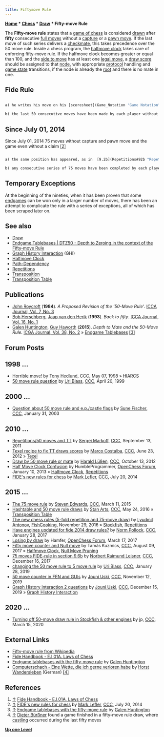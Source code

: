 ```yaml
---
title: Fiftymove Rule
---
```

**[Home](Home "Home") * [Chess](Chess "Chess") * [Draw](Draw "Draw") * Fifty-move Rule**

The **Fifty-move rule** states that a [game of chess](Chess_Game "Chess Game") is considered [drawn](Draw "Draw") after **fifty** consecutive [full moves](Moves "Moves") without a [capture](Captures "Captures") or a [pawn move](Pawn_Push "Pawn Push"). If the last move of such series delivers a [checkmate](Checkmate "Checkmate"), this takes precedence over the 50 move rule. Inside a chess program, the [halfmove clock](Halfmove_Clock "Halfmove Clock") takes care of enforcing fifty-move rule. If the halfmove clock becomes greater or equal than 100, and the [side to move](Side_to_move "Side to move") has at least one [legal move](Legal_Move "Legal Move"), a [draw score](Score#DrawScore "Score") should be assigned to that [node](Node "Node"), with appropriate [protocol](Protocols "Protocols") handling and [game state](Chess_Game#endofgame "Chess Game") transitions, if the node is already the [root](Root "Root") and there is no mate in one.

## Fide Rule

```C++9.3 The game is drawn, upon a correct claim by the player having the move, if <a id="cite-note-1" href="#cite-ref-1">[1]</a>

a) he writes his move on his [scoresheet](Game_Notation "Game Notation"), and declares to the arbiter his intention to make this move which shall result in the last 50 moves having been made by each player without the movement of any pawn and without any capture, or

b) the last 50 consecutive moves have been made by each player without the movement of any pawn and without any capture. 

```

## Since July 01, 2014

Since July 01, 2014 75 moves without capture and pawn move end the game even without a claim <a id="cite-note-2" href="#cite-ref-2">[2]</a>

```C++9.6  If one or both of the following occur(s) then the game is drawn: 

a) the same position has appeared, as in  [9.2b](Repetitions#92b "Repetitions"), for at least five consecutive alternate moves by each player.  

b) any consecutive series of 75 moves have been completed by each player without the movement of any pawn and without any capture. If the last move resulted in checkmate, that shall take precedence. 

```

## Temporary Exceptions

At the beginning of the nineties, when it has been proven that some [endgames](Endgame "Endgame") can be won only in a larger number of moves, there has been an attempt to complicate the rule with a series of exceptions, all of which has been scraped later on.

## See also

- [Draw](Draw "Draw")
- [Endgame Tablebases | DTZ50 - Depth to Zeroing in the context of the Fifty-move Rule](Endgame_Tablebases#DTZ50 "Endgame Tablebases")
- [Graph History Interaction](Graph_History_Interaction "Graph History Interaction") (GHI)
- [Halfmove Clock](Halfmove_Clock "Halfmove Clock")
- [Path-Dependency](Path-Dependency "Path-Dependency")
- [Repetitions](Repetitions "Repetitions")
- [Transposition](Transposition "Transposition")
- [Transposition Table](Transposition_Table "Transposition Table")

## Publications

- [John Roycroft](John_Roycroft "John Roycroft") (**1984**). *A Proposed Revision of the ‘50-Move Rule’*. [ICCA Journal, Vol. 7, No. 3](ICGA_Journal#7_3 "ICGA Journal")
- [Bob Herschberg](Bob_Herschberg "Bob Herschberg"), [Jaap van den Herik](Jaap_van_den_Herik "Jaap van den Herik") (**1993**). *Back to fifty*. [ICCA Journal, Vol. 16, No. 1](ICGA_Journal#16_1 "ICGA Journal")
- [Galen Huntington](index.php?title=Galen_Huntington&action=edit&redlink=1 "Galen Huntington (page does not exist)"), [Guy Haworth](Guy_Haworth "Guy Haworth") (**2015**). *Depth to Mate and the 50-Move Rule*. [ICGA Journal, Vol. 38, No. 2](ICGA_Journal#38_2 "ICGA Journal") » [Endgame Tablebases](Endgame_Tablebases "Endgame Tablebases") <a id="cite-note-3" href="#cite-ref-3">[3]</a>

## Forum Posts

## 1998 ...

- [Horrible move!](https://www.stmintz.com/ccc/index.php?id=18139) by [Tony Hedlund](Tony_Hedlund "Tony Hedlund"), [CCC](CCC "CCC"), May 07, 1998 » [HIARCS](HIARCS "HIARCS")
- [50 move rule question](https://www.stmintz.com/ccc/index.php?id=49261) by [Uri Blass](Uri_Blass "Uri Blass"), [CCC](CCC "CCC"), April 20, 1999

## 2000 ...

- [Question about 50 move rule and e.p./castle flags](https://www.stmintz.com/ccc/index.php?id=280707) by [Sune Fischer](Sune_Fischer "Sune Fischer"), [CCC](CCC "CCC"), January 31, 2003

## 2010 ...

- [Repetitions/50 moves and TT](http://www.talkchess.com/forum/viewtopic.php?t=40388) by [Sergei Markoff](Sergei_Markoff "Sergei Markoff"), [CCC](CCC "CCC"), September 13, 2011
- [Texel recipe to fix TT draws scores](http://www.talkchess.com/forum/viewtopic.php?t=44167) by [Marco Costalba](Marco_Costalba "Marco Costalba"), [CCC](CCC "CCC"), June 23, 2012 » [Texel](Texel "Texel")
- [Draw by 50 move rule or mate](http://www.talkchess.com/forum/viewtopic.php?t=45556) by [Harald Lüßen](Harald_L%C3%BC%C3%9Fen "Harald Lüßen"), [CCC](CCC "CCC"), October 13, 2012
- [Half Move Clock Confusion](http://www.open-chess.org/viewtopic.php?f=3&t=2209) by HumbleProgrammer, [OpenChess Forum](Computer_Chess_Forums "Computer Chess Forums"), January 10, 2013 » [Halfmove Clock](Halfmove_Clock "Halfmove Clock"), [Repetitions](Repetitions "Repetitions")
- [FIDE's new rules for chess](http://www.talkchess.com/forum/viewtopic.php?t=53030) by [Mark Lefler](Mark_Lefler "Mark Lefler"), [CCC](CCC "CCC"), July 20, 2014

## 2015 ...

- [The 75 move rule](http://www.talkchess.com/forum/viewtopic.php?t=55633) by [Steven Edwards](Steven_Edwards "Steven Edwards"), [CCC](CCC "CCC"), March 11, 2015
- [Hashtable and 50 move rule draws](http://www.talkchess.com/forum/viewtopic.php?t=60264) by [Stan Arts](Stan_Arts "Stan Arts"), [CCC](CCC "CCC"), May 24, 2016 » [Transposition Table](Transposition_Table "Transposition Table")
- [The new chess rules (5-fold repetition and 75-move draw)](https://groups.google.com/d/msg/fishcooking/M2bkzC3MuFQ/N3pHK4DcAgAJ) by [Lyudmil Antonov](Lyudmil_Antonov "Lyudmil Antonov"), [FishCooking](Computer_Chess_Forums "Computer Chess Forums"), November 29, 2016 » [Stockfish](Stockfish "Stockfish"), [Repetitions](Repetitions "Repetitions")
- [Have engines updated for fide 2014 draw rules?](http://www.talkchess.com/forum/viewtopic.php?t=62956) by [Norm Pollock](index.php?title=Norm_Pollock&action=edit&redlink=1 "Norm Pollock (page does not exist)"), [CCC](CCC "CCC"), January 28, 2017
- [Losing by draw](http://www.open-chess.org/viewtopic.php?f=5&t=3093) by Hamfer, [OpenChess Forum](Computer_Chess_Forums "Computer Chess Forums"), March 17, 2017
- [Fifty move counter and Null move](http://www.talkchess.com/forum/viewtopic.php?t=64853) by Tamás Kuzmics, [CCC](CCC "CCC"), August 09, 2017 » [Halfmove Clock](Halfmove_Clock "Halfmove Clock"), [Null Move Pruning](Null_Move_Pruning "Null Move Pruning")
- [75 moves FIDE-rule in section 9.6b](http://www.talkchess.com/forum3/viewtopic.php?f=2&t=66023) by [Norbert Raimund Leisner](Norbert_Raimund_Leisner "Norbert Raimund Leisner"), [CCC](CCC "CCC"), December 16, 2017
- [changing the 50 move rule to 5 move rule](http://www.talkchess.com/forum3/viewtopic.php?f=2&t=69750) by [Uri Blass](Uri_Blass "Uri Blass"), [CCC](CCC "CCC"), January 28, 2019
- [50 move counter in FEN and GUIs](http://www.talkchess.com/forum3/viewtopic.php?f=2&t=72308) by [Jouni Uski](Jouni_Uski "Jouni Uski"), [CCC](CCC "CCC"), November 12, 2019
- [Graph History Interaction 2 questions](http://www.talkchess.com/forum3/viewtopic.php?f=7&t=72578) by [Jouni Uski](Jouni_Uski "Jouni Uski"), [CCC](CCC "CCC"), December 15, 2019 » [Graph History Interaction](Graph_History_Interaction "Graph History Interaction")

## 2020 ...

- [Turning off 50-move draw rule in Stockfish & other engines](http://www.talkchess.com/forum3/viewtopic.php?f=7&t=73374) by jp, [CCC](CCC "CCC"), March 15, 2020

## External Links

- [Fifty-move rule from Wikipedia](https://en.wikipedia.org/wiki/Fifty-move_rule)
- [Fide Handbook - E.I.01A. Laws of Chess](http://www.fide.com/component/handbook/?id=124&view=article)
- [Endgame tablebases with the fifty-move rule](http://galen.metapath.org/egtb50/) by [Galen Huntington](index.php?title=Galen_Huntington&action=edit&redlink=1 "Galen Huntington (page does not exist)")
- [Computerschach - Eine Wette, die ich gerne verloren habe](http://www.horst-wandersleben.de/Wette.htm) by [Horst Wandersleben](index.php?title=Horst_Wandersleben&action=edit&redlink=1 "Horst Wandersleben (page does not exist)") (German) <a id="cite-note-4" href="#cite-ref-4">[4]</a>

## References

1. <a id="cite-ref-1" href="#cite-note-1">↑</a> [Fide Handbook - E.I.01A. Laws of Chess](http://www.fide.com/component/handbook/?id=124&view=article)
1. <a id="cite-ref-2" href="#cite-note-2">↑</a> [FIDE's new rules for chess](http://www.talkchess.com/forum/viewtopic.php?t=53030) by [Mark Lefler](Mark_Lefler "Mark Lefler"), [CCC](CCC "CCC"), July 20, 2014
1. <a id="cite-ref-3" href="#cite-note-3">↑</a> [Endgame tablebases with the fifty-move rule](http://galen.metapath.org/egtb50/) by [Galen Huntington](index.php?title=Galen_Huntington&action=edit&redlink=1 "Galen Huntington (page does not exist)")
1. <a id="cite-ref-4" href="#cite-note-4">↑</a> [Dieter Bürßner](Dieter_B%C3%BCr%C3%9Fner "Dieter Bürßner") found a game finished in a fifty-move rule draw, where [castling](Castling "Castling") occurred during the last fifty moves

**[Up one Level](Draw "Draw")**

